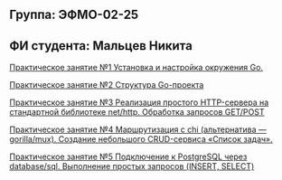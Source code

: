 ## Группа: ЭФМО-02-25

## ФИ студента: Мальцев Никита

[Практическое занятие №1
Установка и настройка окружения Go.](./001-practice)

[Практическое занятие №2 Структура Go-проекта](./002-practice)

[Практическое занятие №3 Реализация простого HTTP-сервера на стандартной библиотеке net/http. Обработка запросов GET/POST](./003-practice)

[Практическое занятие №4 Маршрутизация с chi (альтернатива — gorilla/mux). Создание небольшого CRUD-сервиса «Список задач».](./004-practice)

[Практическое занятие №5 Подключение к PostgreSQL через database/sql. Выполнение простых запросов (INSERT, SELECT)](./005-practice)
